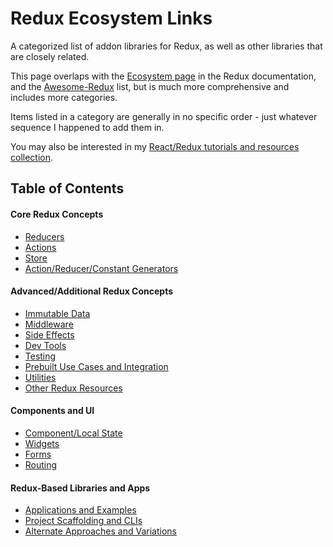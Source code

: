# Redux Ecosystem Links
A categorized list of addon libraries for Redux, as well as other libraries that are closely related.

This page overlaps with the [Ecosystem page](http://redux.js.org/docs/introduction/Ecosystem.html) in the Redux documentation, and the [Awesome-Redux](https://github.com/xgrommx/awesome-redux) list, but is much more comprehensive and includes more categories.

Items listed in a category are generally in no specific order - just whatever sequence I happened to add them in.

You may also be interested in my [React/Redux tutorials and resources collection](https://github.com/markerikson/react-redux-links).

## Table of Contents

#### Core Redux Concepts

- [Reducers](reducers.md)
- [Actions](actions.md)
- [Store](store.md)
- [Action/Reducer/Constant Generators](action-reducer-generators.md)

#### Advanced/Additional Redux Concepts

- [Immutable Data](immutable-data.md)
- [Middleware](middleware.md)
- [Side Effects](side-effects.md)
- [Dev Tools](devtools.md)
- [Testing](testing.md)
- [Prebuilt Use Cases and Integration](use-cases.md)
- [Utilities](utilities.md)
- [Other Redux Resources](other-resources.md)

#### Components and UI

- [Component/Local State](component-state.md)
- [Widgets](widgets.md)
- [Forms](forms.md)
- [Routing](routing.md)

#### Redux-Based Libraries and Apps

- [Applications and Examples](apps-and-examples.md)
- [Project Scaffolding and CLIs](project-scaffolding.md)
- [Alternate Approaches and Variations](variations.md)
